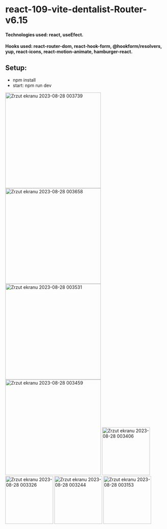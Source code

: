 # react-109-vite-dentalist-Router-v6.15

#### Technologies used: react, useEfect.
#### Hooks used: react-router-dom, react-hook-form, @hookform/resolvers, yup, react-icons, react-motion-animate, hamburger-react.
## Setup:
* npm install
* start: npm run dev


<img width="300" alt="Zrzut ekranu 2023-08-28 003739" src="https://github.com/ajarek/react-109-vite-dentalist-Router-v6.15/assets/61388692/2f85700e-bd5f-4656-87a2-40f388795d62">
<img width="300" alt="Zrzut ekranu 2023-08-28 003658" src="https://github.com/ajarek/react-109-vite-dentalist-Router-v6.15/assets/61388692/5ec51098-b87d-49d6-b683-12216a716b12">
<img width="300" alt="Zrzut ekranu 2023-08-28 003531" src="https://github.com/ajarek/react-109-vite-dentalist-Router-v6.15/assets/61388692/077d6920-7318-496f-b114-706edb0ae8ba">
<img width="300" alt="Zrzut ekranu 2023-08-28 003459" src="https://github.com/ajarek/react-109-vite-dentalist-Router-v6.15/assets/61388692/94398275-d71f-4b0f-a1a3-05b4508d893f">
<img width="150" alt="Zrzut ekranu 2023-08-28 003406" src="https://github.com/ajarek/react-109-vite-dentalist-Router-v6.15/assets/61388692/008e302c-6bf5-41d6-849d-ba459de92aa3">
<img width="150" alt="Zrzut ekranu 2023-08-28 003326" src="https://github.com/ajarek/react-109-vite-dentalist-Router-v6.15/assets/61388692/7b074a8a-ae31-4db4-a9b9-02c32fe00c03">
<img width="150" alt="Zrzut ekranu 2023-08-28 003244" src="https://github.com/ajarek/react-109-vite-dentalist-Router-v6.15/assets/61388692/1790096d-460d-4241-b229-633f19fd5775">
<img width="150" alt="Zrzut ekranu 2023-08-28 003153" src="https://github.com/ajarek/react-109-vite-dentalist-Router-v6.15/assets/61388692/5dd3b4e4-1f6c-4ed3-ad20-6fa9fba8f281">
